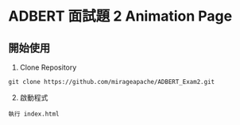 # ADBERT 面試題 2 Animation Page

## 開始使用

1. Clone Repository

```
git clone https://github.com/mirageapache/ADBERT_Exam2.git
```

2. 啟動程式

```
執行 index.html
```

